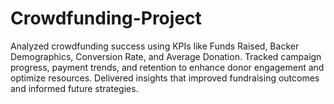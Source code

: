 # Crowdfunding-Project
Analyzed crowdfunding success using KPIs like Funds Raised, Backer Demographics, Conversion Rate, and Average Donation. Tracked campaign progress, payment trends, and retention to enhance donor engagement and optimize resources. Delivered insights that improved fundraising outcomes and informed future strategies.
